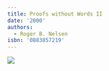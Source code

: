 ```yaml
---
title: Proofs without Words II
date: '2000'
authors:
  - Roger B. Nelsen
isbn: '0883857219'
---
```

![](/media/books/pww2.jpg)
